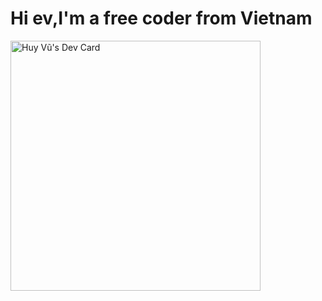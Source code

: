 # Hi ev,I'm a free coder from Vietnam

<a href="https://app.daily.dev/saberack"><img src="https://api.daily.dev/devcards/eb91531ca8fd45a7b0237bc820a22bd1.png?r=iw0" width="400" alt="Huy Vũ's Dev Card"/></a>
